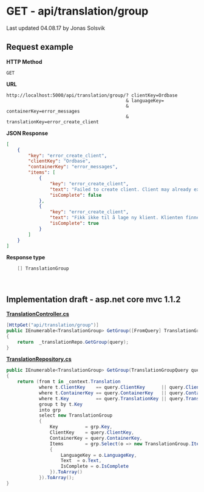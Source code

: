 # GET - api/translation/group

Last updated 04.08.17 by Jonas Solsvik

## Request example 

**HTTP Method**
```
GET
```


**URL**
```url
http://localhost:5000/api/translation/group/? clientKey=Ordbase
                                            & languageKey=
                                            & containerKey=error_messages
                                            & translationKey=error_create_client
```                     

**JSON Response**
```json
[
    {
        "key": "error_create_client",
        "clientKey": "Ordbase",
        "containerKey": "error_messages",
        "items": [
            {
                "key": "error_create_client",
                "text": "Failed to create client. Client may already exist",
                "isComplete": false
            },
            {
                "key": "error_create_client",
                "text": "Fikk ikke til å lage ny klient. Klienten finnes kanskje fra før?",
                "isComplete": true
            }
        ]
    }
]
```

**Response type**
```cs
    [] TranslationGroup
```

<br>

## Implementation draft - asp.net core mvc 1.1.2

[**TranslationController.cs**](/controllers/TranslationController.cs)
```cs
[HttpGet("api/translation/group")]
public IEnumerable<TranslationGroup> GetGroup([FromQuery] TranslationGroupQuery query) 
{
    return  _translationRepo.GetGroup(query);
}   
```

[**TranslationRepository.cs**](/repositories/TranslationRepository.cs)
```cs
public IEnumerable<TranslationGroup> GetGroup(TranslationGroupQuery query)
{
    return (from t in _context.Translation
            where t.ClientKey    == query.ClientKey      || query.ClientKey       == null
            where t.ContainerKey == query.ContainerKey   || query.ContainerKey    == null
            where t.Key          == query.TranslationKey || query.TranslationKey  == null
            group t by t.Key
            into grp
            select new TranslationGroup
            {
                Key          = grp.Key,
                ClientKey    = query.ClientKey,
                ContainerKey = query.ContainerKey,
                Items        = grp.Select(o => new TranslationGroup.Item 
                {
                    LanguageKey = o.LanguageKey,
                    Text  = o.Text,
                    IsComplete = o.IsComplete
                }).ToArray()
            }).ToArray();
}
```